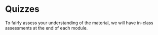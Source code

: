 # Quizzes

To fairly assess your understanding of the material, we will have in-class assessments at the end of each module.
